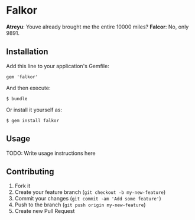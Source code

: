 # Falkor

**Atreyu**: Youve already brought me the entire 10000 miles?
**Falcor**: No, only 9891.

## Installation

Add this line to your application's Gemfile:

    gem 'falkor'

And then execute:

    $ bundle

Or install it yourself as:

    $ gem install falkor

## Usage

TODO: Write usage instructions here

## Contributing

1. Fork it
2. Create your feature branch (`git checkout -b my-new-feature`)
3. Commit your changes (`git commit -am 'Add some feature'`)
4. Push to the branch (`git push origin my-new-feature`)
5. Create new Pull Request
